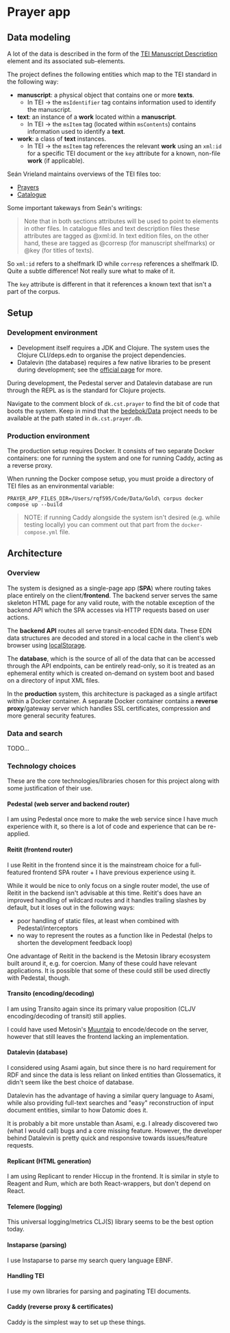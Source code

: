 # Prayer app

## Data modeling
A lot of the data is described in the form of the [TEI Manuscript Description](https://tei-c.org/release/doc/tei-p5-doc/en/html/MS.html) element and its associated sub-elements.

The project defines the following entities which map to the TEI standard in the following way:

* **manuscript**: a physical object that contains one or more **texts**.
  * In TEI → the `msIdentifier` tag contains information used to identify the manuscript.
* **text**: an instance of a **work** located within a **manuscript**.
  * In TEI →  the `msItem` tag (located within `msContents`) contains information used to identify a **text**.
* **work**: a class of **text** instances.
  * In TEI → the `msItem` tag references the relevant **work** using an `xml:id` for a specific TEI document or the `key` attribute for a known, non-file **work** (if applicable).

Seán Vrieland maintains overviews of the TEI files too:

- [Prayers](https://github.com/bedebok/Data/blob/main/Prayers/xml/README.org)
- [Catalogue](https://github.com/bedebok/Data/blob/main/Catalogue/xml/README.org)

Some important takeways from Seán's writings:

> Note that in both sections attributes will be used to point to elements in 
> other files. In catalogue files and text description files these attributes
> are tagged as @xml:id. In text edition files, on the other hand, these are 
> tagged as @corresp (for manuscript shelfmarks) or @key (for titles of texts).

So `xml:id` refers to a shelfmark ID while `corresp` references a shelfmark ID.
Quite a subtle difference! Not really sure what to make of it.

The `key` attribute is different in that it  references a known text that isn't
a part of the corpus.

## Setup

### Development environment
* Development itself requires a JDK and Clojure. The system uses the Clojure CLI/deps.edn to organise the project dependencies.
* Datalevin (the database) requires a few native libraries to be present during development; see the [official page](https://github.com/juji-io/datalevin/blob/master/doc/install.md#native-dependencies) for more.

During development, the Pedestal server and Datalevin database are run through the REPL as is the standard for Clojure projects.

Navigate to the comment block of `dk.cst.prayer` to find the bit of code that boots the system. Keep in mind that the [bedebok/Data](https://github.com/bedebok/Data) project needs to be available at the path stated in `dk.cst.prayer.db`.

### Production environment
The production setup requires Docker. It consists of two separate Docker containers: one for running the system and one for running Caddy, acting as a reverse proxy.

When running the Docker compose setup, you must proide a directory of TEI files as an environmental variable:

```shell
PRAYER_APP_FILES_DIR=/Users/rqf595/Code/Data/Gold\ corpus docker compose up --build
```

> NOTE: if running Caddy alongside the system isn't desired (e.g. while testing locally) you can comment out that part from the `docker-compose.yml` file.


## Architecture

### Overview
The system is designed as a single-page app (**SPA**) where routing takes place entirely on the client/**frontend**. The backend server serves the same skeleton HTML page for any valid route, with the notable exception of the backend API which the SPA accesses via HTTP requests based on user actions.

The **backend API** routes all serve transit-encoded EDN data. These EDN data structures are decoded and stored in a local cache in the client's web browser using [localStorage](https://developer.mozilla.org/en-US/docs/Web/API/Window/localStorage).

The **database**, which is the source of all of the data that can be accessed through the API endpoints, can be entirely read-only, so it is treated as an ephemeral entity which is created on-demand on system boot and based on a directory of input XML files.

In the **production** system, this architecture is packaged as a single artifact within a Docker container. A separate Docker container contains a **reverse proxy**/gateway server which handles SSL certificates, compression and more general security features.

### Data and search
TODO...

### Technology choices
These are the core technologies/libraries chosen for this project along with some justification of their use.

#### Pedestal (web server and backend router)
I am using Pedestal once more to make the web service since I have much experience with it, so there is a lot of code and experience that can be re-applied.

#### Reitit (frontend router)
I use Reitit in the frontend since it is the mainstream choice for a full-featured frontend SPA router + I have previous experience using it.

While it would be nice to only focus on a single router model, the use of Reitit in the backend isn't advisable at this time. Reitit's does have an improved handling of wildcard routes and it handles trailing slashes by default, but it loses out in the following ways:

- poor handling of static files, at least when combined with Pedestal/interceptors
- no way to represent the routes as a function like in Pedestal (helps to shorten the development feedback loop)

One advantage of Reitit in the backend is the Metosin library ecosystem built around it, e.g. for coercion. Many of these could have relevant applications. It is possible that some of these could still be used directly with Pedestal, though.

#### Transito (encoding/decoding)
I am using Transito again since its primary value proposition (CLJV encoding/decoding of transit) still applies.

I could have used Metosin's [Muuntaja](https://github.com/metosin/muuntaja) to encode/decode on the server, however that still leaves the frontend lacking an implementation.

#### Datalevin (database)
I considered using Asami again, but since there is no hard requirement for RDF and since the data is less reliant on linked entities than Glossematics, it didn't seem like the best choice of database.

Datalevin has the advantage of having a similar query language to Asami, while also providing full-text searches and "easy" reconstruction of input document entities, similar to how Datomic does it.

It is probably a bit more unstable than Asami, e.g. I already discovered two (what I would call) bugs and a core missing feature. However, the developer behind Datalevin is pretty quick and responsive towards issues/feature requests.

#### Replicant (HTML generation)
I am using Replicant to render Hiccup in the frontend. It is similar in style to Reagent and Rum, which are both React-wrappers, but don't depend on React.

#### Telemere (logging)
This universal logging/metrics CLJ(S) library seems to be the best option today.

#### Instaparse (parsing)
I use Instaparse to parse my search query language EBNF.

#### Handling TEI
I use my own libraries for parsing and paginating TEI documents.

#### Caddy (reverse proxy & certificates)
Caddy is the simplest way to set up these things.
